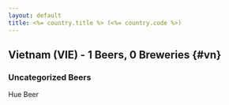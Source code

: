 ```yaml
---
layout: default
title: <%= country.title %> (<%= country.code %>)
---
```


## Vietnam (VIE) - 1 Beers, 0 Breweries {#vn}



### Uncategorized Beers

Hue Beer  



 
